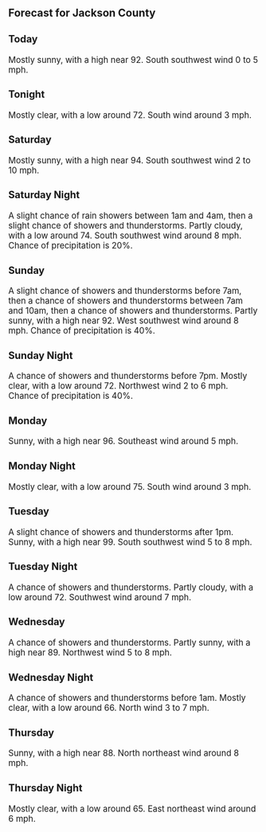 <div>
   <h2>Forecast for Jackson County</h2>
   <p>
      <div style="font-size:120%">
         <h3>Today</h3>Mostly sunny, with a high near 92. South southwest wind 0 to 5 mph.<br></div>
   </p>
   <p>
      <div style="font-size:120%">
         <h3>Tonight</h3>Mostly clear, with a low around 72. South wind around 3 mph.<br></div>
   </p>
   <p>
      <div style="font-size:120%">
         <h3>Saturday</h3>Mostly sunny, with a high near 94. South southwest wind 2 to 10 mph.<br></div>
   </p>
   <p>
      <div style="font-size:120%">
         <h3>Saturday Night</h3>A slight chance of rain showers between 1am and 4am, then a slight chance of showers and thunderstorms. Partly cloudy, with
         a low around 74. South southwest wind around 8 mph. Chance of precipitation is 20%.<br></div>
   </p>
   <p>
      <div style="font-size:120%">
         <h3>Sunday</h3>A slight chance of showers and thunderstorms before 7am, then a chance of showers and thunderstorms between 7am and 10am,
         then a chance of showers and thunderstorms. Partly sunny, with a high near 92. West southwest wind around 8 mph. Chance of
         precipitation is 40%.<br></div>
   </p>
   <p>
      <div style="font-size:120%">
         <h3>Sunday Night</h3>A chance of showers and thunderstorms before 7pm. Mostly clear, with a low around 72. Northwest wind 2 to 6 mph. Chance of
         precipitation is 40%.<br></div>
   </p>
   <p>
      <div style="font-size:120%">
         <h3>Monday</h3>Sunny, with a high near 96. Southeast wind around 5 mph.<br></div>
   </p>
   <p>
      <div style="font-size:120%">
         <h3>Monday Night</h3>Mostly clear, with a low around 75. South wind around 3 mph.<br></div>
   </p>
   <p>
      <div style="font-size:120%">
         <h3>Tuesday</h3>A slight chance of showers and thunderstorms after 1pm. Sunny, with a high near 99. South southwest wind 5 to 8 mph.<br></div>
   </p>
   <p>
      <div style="font-size:120%">
         <h3>Tuesday Night</h3>A chance of showers and thunderstorms. Partly cloudy, with a low around 72. Southwest wind around 7 mph.<br></div>
   </p>
   <p>
      <div style="font-size:120%">
         <h3>Wednesday</h3>A chance of showers and thunderstorms. Partly sunny, with a high near 89. Northwest wind 5 to 8 mph.<br></div>
   </p>
   <p>
      <div style="font-size:120%">
         <h3>Wednesday Night</h3>A chance of showers and thunderstorms before 1am. Mostly clear, with a low around 66. North wind 3 to 7 mph.<br></div>
   </p>
   <p>
      <div style="font-size:120%">
         <h3>Thursday</h3>Sunny, with a high near 88. North northeast wind around 8 mph.<br></div>
   </p>
   <p>
      <div style="font-size:120%">
         <h3>Thursday Night</h3>Mostly clear, with a low around 65. East northeast wind around 6 mph.<br></div>
   </p>
</div>